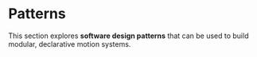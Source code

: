 # Patterns

This section explores **software design patterns** that can be used to build modular, declarative motion systems.

